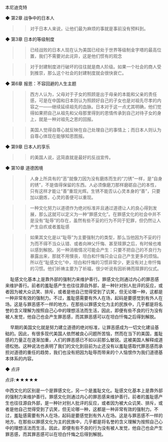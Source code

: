 本尼迪克特





◆ 第2章 战争中的日本人

  

>> 对于日本人来说，让他们最为麻烦的事就是事前没有预料到。 

  

  

◆ 第3章 日本的等级制度

  

>> 已经战败的日本人现在认为美国已经处于世界等级制金字塔的最高位置，我们不需要对此诧异，这是他们惯有的观念

  

>> 对于封建制度进行破坏的往往就是商人阶级。如果一个社会的商人受到推崇，那么这个社会的封建制度就会很快衰亡。

  

  

◆ 第6章 报恩：不容回避的人生主题

  

>> 西方人认为，父母对于子女的照顾是出于母亲的本能和父亲的责任感，可是在中国和日本则认为照顾好自己的子女也是对祖先尽孝的内容之一——继续延续祖先的血脉。日本对于这一点尤其明确，他们觉得如果把自己从祖先和父母那里得到的恩情传承到自己对待子女的身上，就是一种对祖先之恩的回报。

  

>> 美国人觉得自尊心就反映在自己处理自己的事情上；而日本人则认为自尊心体现在能够知恩图报。

  

  

◆ 第9章 日本人的享乐

  

>> 的美国人说，这简直就是最好的反战宣传。

  

  

◆ 第10章 道德困境

  

>> 人身上所具有的“恶”就像刀因为没有磨炼而生的“刀锈”一样，是“自身的锈”，不是值得保留的东西。人必须像磨刀那样磨砺自己的本性，只有这样才能让“善”重现光辉。生锈不能否认心灵本身的“善”，只要加以磨炼，心灵的善便可以重现。 

  

>> 一种文化努力以道德作为绝对标准并且通过道德让人的良心得到发展，那么这就可以定义为一种“罪感文化”。在罪感文化的社会中并不是没有“耻辱”的存在，虽然有些不妥的行为不同于犯罪，但仍然让人产生自疚或者羞耻感

  

>> 如果其文化是以“耻辱”为主要强制力的类型，那么当他因为不妥的行为而不得不当众认错、或者向神父忏悔、甚至赎罪之后，有时候也难以感到解脱。另一种消极情况可能会产生：只要不把自己的不良行为暴露出来，那就不用懊丧，坦白和忏悔只会让自己产生更多的烦恼。所以在“耻感文化”中，坦白和忏悔的习惯非常少，更没有对上帝忏悔的习惯。他们祈祷主要为了祈福，很少听说有因祈祷而赎罪的仪式。 

    耻感文化基本上是靠外部的强制力来维护善行。罪感文化则通过内心的罪恶感来维护善行。前者的羞耻感产生也往往源自外部，是一种针对别人批评的反应，或者因为被大众讥笑、排斥，或者是他自己觉得受到了讥笑，但无论哪一种，这都是一种非常有效的强制力。不过，羞耻感需要有外人在场，起码是要感觉到有外人在场。这是与罪恶感不一样的地方。在那些以罪感文化为主的民族中，几乎都是将名誉的含义理解为按照自己心中的理想活法而生活，因此，即便有些不良的行为没有被人发觉，他自己也会产生罪恶感，而其罪恶感可以在坦白忏悔之后得到解脱。 

    早期的美国文化就是努力建立道德的绝对标准，让罪恶感成为一切文化建设基础的。因此，有很多现代美国人依然被良心问题所苦恼，然而在当下的美国，羞耻感的力量正在逐渐加重，人们的罪恶感已不如以前那么敏锐。这被美国人解释成道德松弛。这种说法也表明了我们的文化到目前为止还没有以羞耻感取代罪恶感而承担对道德的重任的趋势，我们也没有把因为耻辱而带来的个人恼恨作为我们道德基本体系的内容。 

  

  

◆ 点评

  

点评:★★★★★

中西文化的区别是一个是罪感文化，另一个是羞耻文化。耻感文化基本上是靠外部的强制力来维护善行。罪感文化则通过内心的罪恶感来维护善行。前者的羞耻感产生也往往源自外部，是一种针对别人批评的反应，或者因为被大众讥笑、排斥，或者是他自己觉得受到了讥笑，但无论哪一种，这都是一种非常有效的强制力。不过，羞耻感需要有外人在场，起码是要感觉到有外人在场。这是与罪恶感不一样的地方。在那些以罪感文化为主的民族中，几乎都是将名誉的含义理解为按照自己心中的理想活法而生活，因此，即便有些不良的行为没有被人发觉，他自己也会产生罪恶感，而其罪恶感可以在坦白忏悔之后得到解脱。